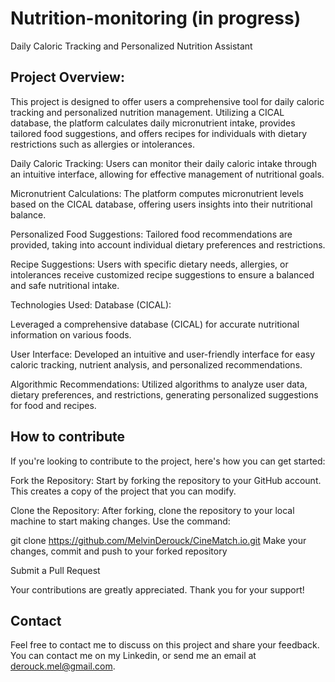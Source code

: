# Nutrition-monitoring (in progress)
Daily Caloric Tracking and Personalized Nutrition Assistant

## Project Overview:
This project is designed to offer users a comprehensive tool for daily caloric tracking and personalized nutrition management. Utilizing a CICAL database, the platform calculates daily micronutrient intake, provides tailored food suggestions, and offers recipes for individuals with dietary restrictions such as allergies or intolerances.

Daily Caloric Tracking:
Users can monitor their daily caloric intake through an intuitive interface, allowing for effective management of nutritional goals.

Micronutrient Calculations:
The platform computes micronutrient levels based on the CICAL database, offering users insights into their nutritional balance.

Personalized Food Suggestions:
Tailored food recommendations are provided, taking into account individual dietary preferences and restrictions.

Recipe Suggestions:
Users with specific dietary needs, allergies, or intolerances receive customized recipe suggestions to ensure a balanced and safe nutritional intake.

Technologies Used:
Database (CICAL):

Leveraged a comprehensive database (CICAL) for accurate nutritional information on various foods.

User Interface:
Developed an intuitive and user-friendly interface for easy caloric tracking, nutrient analysis, and personalized recommendations.

Algorithmic Recommendations:
Utilized algorithms to analyze user data, dietary preferences, and restrictions, generating personalized suggestions for food and recipes.

## How to contribute
If you're looking to contribute to the project, here's how you can get started:

Fork the Repository: Start by forking the repository to your GitHub account. This creates a copy of the project that you can modify.

Clone the Repository: After forking, clone the repository to your local machine to start making changes. Use the command:

git clone https://github.com/MelvinDerouck/CineMatch.io.git
Make your changes, commit and push to your forked repository

Submit a Pull Request

Your contributions are greatly appreciated. Thank you for your support!

## Contact
Feel free to contact me to discuss on this project and share your feedback.
You can contact me on my Linkedin, or send me an email at derouck.mel@gmail.com.
